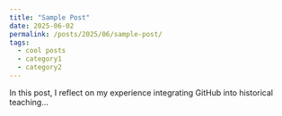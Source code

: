 ```yaml
---
title: "Sample Post"
date: 2025-06-02
permalink: /posts/2025/06/sample-post/
tags:
  - cool posts
  - category1
  - category2
---
```


In this post, I reflect on my experience integrating GitHub into historical teaching...